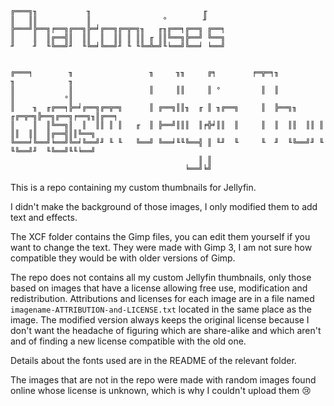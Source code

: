 ```
╔═══╗╖           ╖                         ╓     
║   ║║           ║                °        ╜     
╠═══╝╠══╗╒══╗╔══╗╠═╛╔══╗╔═╦═╗╖   ╓╖╔══╕╔══╗ ╔══╕ 
║    ║  ║╔══╣║  ║║  ║  ║║ ║ ║║ ╓ ║║╚══╗╠══╝ ╚══╗ 
╜    ╜  ╙╚══╝╜  ╙╚═╛╚══╝╜ ╙ ╙╚═╩═╝╙╘══╝╚══╛ ╘══╝ 
                                                 
                                                 
╔═══╕        ╖                 ╖     ╖╖     ╔╕        ╒═╦═╕╖            ╖            ╖     
║            ║                 ║     ║║     ║ °         ║  ║            ║           °║     
║    ╖  ╓╔══╕╠═╛╔══╗╔═╦═╗      ║ ╔══╗║║╖  ╓ ║ ╖╔══╗     ║  ╠══╗╖  ╓╔═╦═╗╠══╗╔══╗╒══╗╖║╔══╕ 
║    ║  ║╚══╗║  ║  ║║ ║ ║   ╓  ║ ╠══╝║║║  ║╒╬╛║║  ║     ║  ║  ║║  ║║ ║ ║║  ║║  ║╔══╣║║╚══╗ 
╚═══╛╚══╝╘══╝╚═╛╚══╝╜ ╙ ╙   ╚══╝ ╚══╛╙╙╚══╣ ║ ╙╜  ╙     ╙  ╜  ╙╚══╝╜ ╙ ╙╚══╝╜  ╙╚══╝╙╙╘══╝ 
                                          ║ ║                                              
                                       ╘══╝╘╝                                              
```

This is a repo containing my custom thumbnails for Jellyfin.

I didn't make the background of those images, I only modified them to add text and effects.

The XCF folder contains the Gimp files, you can edit them yourself if you want to change the text. They were made with Gimp 3, I am not sure how compatible they would be with older versions of Gimp.

The repo does not contains all my custom Jellyfin thumbnails, only those based on images that have a license allowing free use, modification and redistribution. Attributions and licenses for each image are in a file named `imagename-ATTRIBUTION-and-LICENSE.txt` located in the same place as the image. The modified version always keeps the original license because I don't want the headache of figuring which are share-alike and which aren't and of finding a new license compatible with the old one.

Details about the fonts used are in the README of the relevant folder.

The images that are not in the repo were made with random images found online whose license is unknown, which is why I couldn't upload them 😢
